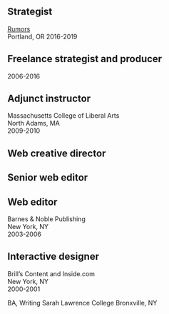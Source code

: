 
## Strategist
[Rumors](http://rumo.rs)  
Portland, OR
2016-2019

## Freelance strategist and producer
2006-2016

## Adjunct instructor
Massachusetts College of Liberal Arts  
North Adams, MA  
2009-2010

## Web creative director
## Senior web editor
## Web editor
Barnes & Noble Publishing  
New York, NY  
2003-2006  

## Interactive designer
Brill’s Content and Inside.com  
New York, NY  
2000-2001  

BA, Writing
Sarah Lawrence College
Bronxville, NY	
